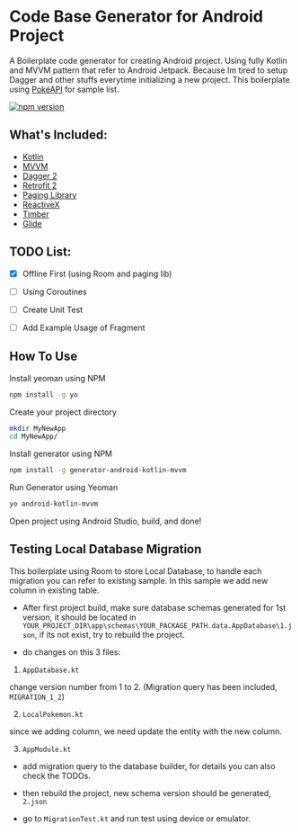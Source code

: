 # Code Base Generator for Android Project

A Boilerplate code generator for creating Android project. Using fully Kotlin and MVVM pattern that refer to Android Jetpack. Because Im tired to setup Dagger and other stuffs everytime initializing a new project. This boilerplate using [PokéAPI](https://pokeapi.co/) for sample list.

[![npm version](https://badge.fury.io/js/generator-android-kotlin-mvvm.svg)](https://badge.fury.io/js/generator-android-kotlin-mvvm)


## What's Included:

- [Kotlin](https://kotlinlang.org/)
- [MVVM](https://en.wikipedia.org/wiki/Model%E2%80%93view%E2%80%93viewmodel)
- [Dagger 2](https://github.com/google/dagger)
- [Retrofit 2](https://github.com/square/retrofit)
- [Paging Library](https://developer.android.com/topic/libraries/architecture/paging)
- [ReactiveX](https://github.com/ReactiveX/RxAndroid)
- [Timber](https://github.com/JakeWharton/timber)
- [Glide](https://github.com/bumptech/glide)


## TODO List:

- [x] Offline First (using Room and paging lib)
- [ ] Using Coroutines
- [ ] Create Unit Test
- [ ] Add Example Usage of Fragment


## How To Use

Install yeoman using NPM

```bash
npm install -g yo
```

Create your project directory

```bash
mkdir MyNewApp
cd MyNewApp/
```

Install generator using NPM

```bash
npm install -g generator-android-kotlin-mvvm
```

Run Generator using Yeoman

```bash
yo android-kotlin-mvvm
```

Open project using Android Studio, build, and done!

## Testing Local Database Migration

This boilerplate using Room to store Local Database, to handle each migration you can refer to existing sample. In this sample we add new column in existing table.

- After first project build, make sure database schemas generated for 1st version, it should be located in ```YOUR_PROJECT_DIR\app\schemas\YOUR_PACKAGE_PATH.data.AppDatabase\1.json```, if its not exist, try to rebuild the project.

- do changes on this 3 files:

1. ```AppDatabase.kt```

change version number from 1 to 2. (Migration query has been included, ```MIGRATION_1_2```)

2. ```LocalPokemon.kt```

since we adding column, we need update the entity with the new column.

3. ```AppModule.kt```

- add migration query to the database builder, for details you can also check the TODOs.

- then rebuild the project, new schema version should be generated, ```2.json```

- go to ```MigrationTest.kt``` and run test using device or emulator.